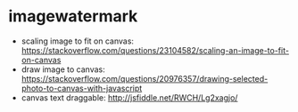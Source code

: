 # imagewatermark

- scaling image to fit on canvas: https://stackoverflow.com/questions/23104582/scaling-an-image-to-fit-on-canvas
- draw image to canvas: https://stackoverflow.com/questions/20976357/drawing-selected-photo-to-canvas-with-javascript
- canvas text draggable: http://jsfiddle.net/RWCH/Lg2xagjo/